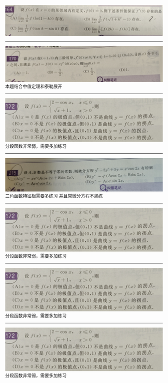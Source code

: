 ![示例图片](./wrong/1(导数定义题).jpg)


***
![示例图片](./wrong/题1.jpg)
本题结合中值定理和泰勒展开
***
![示例图片](./wrong/2.jpg)
分段函数非常弱，需要多加练习

***
![示例图片](./wrong/常微分方程三角函数特征根.jpg)
三角函数特征根需要多练习
并且常微分方程不熟练
***
![示例图片](./wrong/2.jpg)
分段函数非常弱，需要多加练习
***
![示例图片](./wrong/2.jpg)
分段函数非常弱，需要多加练习
***
![示例图片](./wrong/2.jpg)
分段函数非常弱，需要多加练习